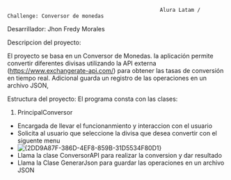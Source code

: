                                                      Alura Latam / Challenge: Conversor de monedas
Desarrillador: Jhon Fredy Morales

Descripcion del proyecto:

El proyecto se basa en un Conversor de Monedas. la aplicación permite convertir diferentes divisas utilizando la API externa
(https://www.exchangerate-api.com/) para obtener las tasas de conversión en tiempo real. Adicional guarda un registro de las
operaciones en un archivo JSON,

Estructura del proyecto:
El programa consta con las clases:

1. PrincipalConversor
 - Encargada de llevar el funcionanmiento y interaccion con el usuario
 - Solicita al usuario que seleccione la divisa que desea convertir con el siguente menu
 - ![{2DD9A87F-386D-4EF8-859B-31D5534F80D1}](https://github.com/user-attachments/assets/45192ec2-672b-4084-b60f-721148fed657)
 - Llama la clase ConversorAPI para realizar la conversion y dar resultado
 - Llama la Clase GenerarJson para guardar las operaciones en un archivo JSON







                                                    
